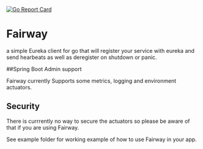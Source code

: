 [![Go Report Card](https://goreportcard.com/badge/github.com/spectre013/fairway)](https://goreportcard.com/report/github.com/spectre013/fairway)

# Fairway

a simple Eureka client for go that will register your service with eureka and send hearbeats as well as deregister on shutdown or panic. 

##Spring Boot Admin support

Fairway currently Supports some metrics, logging and environment actuators. 


## Security
There is currrently no way to secure the actuators so please be aware of that if you are using Fairway. 

See example folder for working example of how to use Fairway in your app.
